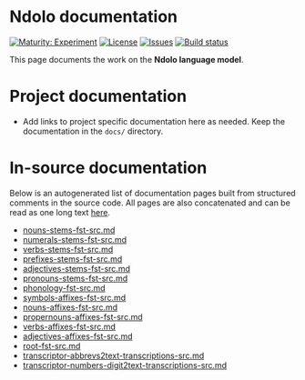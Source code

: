 # Ndolo documentation

[![Maturity: Experiment](https://img.shields.io/badge/Maturity-Experiment-black.svg)](https://giellalt.github.io/MaturityClassification.html)
[![License](https://img.shields.io/github/license/giellalt/lang-ndl)](https://raw.githubusercontent.com/giellalt/lang-ndl/main/LICENSE)
[![Issues](https://img.shields.io/github/issues/giellalt/lang-ndl)](https://github.com/giellalt/lang-ndl/issues)
[![Build status](https://github.com/giellalt/lang-ndl/workflows/Speller%20CI+CD/badge.svg)](https://github.com/giellalt/lang-ndl/actions)

This page documents the work on the **Ndolo language model**. 

# Project documentation

* Add links to project specific documentation here as needed. Keep the documentation in the `docs/` directory.

# In-source documentation

Below is an autogenerated list of documentation pages built from structured comments in the source code. All pages are also concatenated and can be read as one long text [here](ndl.md).
* [nouns-stems-fst-src.md](nouns-stems-fst-src.md)
* [numerals-stems-fst-src.md](numerals-stems-fst-src.md)
* [verbs-stems-fst-src.md](verbs-stems-fst-src.md)
* [prefixes-stems-fst-src.md](prefixes-stems-fst-src.md)
* [adjectives-stems-fst-src.md](adjectives-stems-fst-src.md)
* [pronouns-stems-fst-src.md](pronouns-stems-fst-src.md)
* [phonology-fst-src.md](phonology-fst-src.md)
* [symbols-affixes-fst-src.md](symbols-affixes-fst-src.md)
* [nouns-affixes-fst-src.md](nouns-affixes-fst-src.md)
* [propernouns-affixes-fst-src.md](propernouns-affixes-fst-src.md)
* [verbs-affixes-fst-src.md](verbs-affixes-fst-src.md)
* [adjectives-affixes-fst-src.md](adjectives-affixes-fst-src.md)
* [root-fst-src.md](root-fst-src.md)
* [transcriptor-abbrevs2text-transcriptions-src.md](transcriptor-abbrevs2text-transcriptions-src.md)
* [transcriptor-numbers-digit2text-transcriptions-src.md](transcriptor-numbers-digit2text-transcriptions-src.md)
